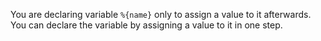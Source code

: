 You are declaring variable `%{name}` only to assign a value to it afterwards. You can declare the variable by assigning a value to it in one step.
